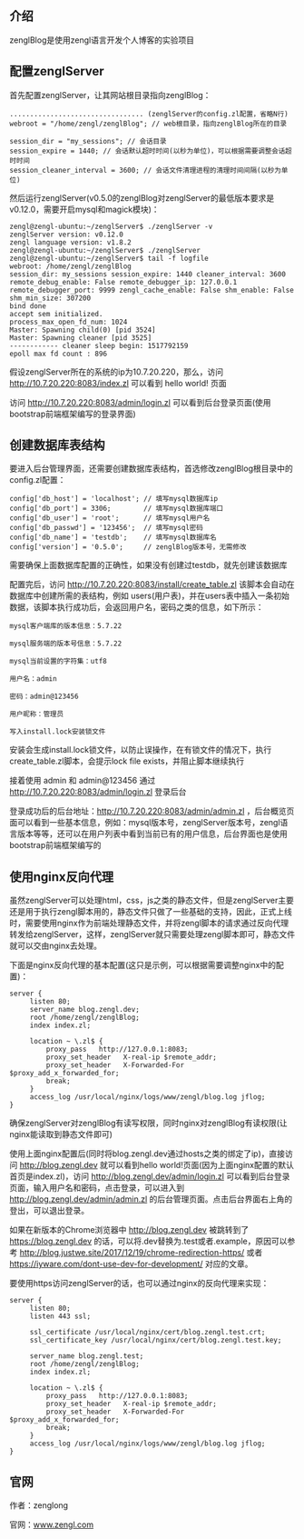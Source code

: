 ## 介绍

zenglBlog是使用zengl语言开发个人博客的实验项目

## 配置zenglServer

首先配置zenglServer，让其网站根目录指向zenglBlog：

```
................................. (zenglServer的config.zl配置，省略N行)
webroot = "/home/zengl/zenglBlog"; // web根目录，指向zenglBlog所在的目录

session_dir = "my_sessions"; // 会话目录
session_expire = 1440; // 会话默认超时时间(以秒为单位)，可以根据需要调整会话超时时间
session_cleaner_interval = 3600; // 会话文件清理进程的清理时间间隔(以秒为单位)
```

然后运行zenglServer(v0.5.0的zenglBlog对zenglServer的最低版本要求是v0.12.0，需要开启mysql和magick模块)：

```
zengl@zengl-ubuntu:~/zenglServer$ ./zenglServer -v
zenglServer version: v0.12.0
zengl language version: v1.8.2
zengl@zengl-ubuntu:~/zenglServer$ ./zenglServer
zengl@zengl-ubuntu:~/zenglServer$ tail -f logfile 
webroot: /home/zengl/zenglBlog
session_dir: my_sessions session_expire: 1440 cleaner_interval: 3600
remote_debug_enable: False remote_debugger_ip: 127.0.0.1 remote_debugger_port: 9999 zengl_cache_enable: False shm_enable: False shm_min_size: 307200
bind done
accept sem initialized.
process_max_open_fd_num: 1024 
Master: Spawning child(0) [pid 3524] 
Master: Spawning cleaner [pid 3525] 
------------ cleaner sleep begin: 1517792159
epoll max fd count : 896 
```

假设zenglServer所在的系统的ip为10.7.20.220，那么，访问 http://10.7.20.220:8083/index.zl 可以看到 hello world! 页面

访问 http://10.7.20.220:8083/admin/login.zl 可以看到后台登录页面(使用bootstrap前端框架编写的登录界面)

## 创建数据库表结构

要进入后台管理界面，还需要创建数据库表结构，首选修改zenglBlog根目录中的config.zl配置：

```
config['db_host'] = 'localhost'; // 填写mysql数据库ip
config['db_port'] = 3306;        // 填写mysql数据库端口
config['db_user'] = 'root';      // 填写mysql用户名
config['db_passwd'] = '123456';  // 填写mysql密码
config['db_name'] = 'testdb';    // 填写mysql数据库名
config['version'] = '0.5.0';     // zenglBlog版本号，无需修改
```

需要确保上面数据库配置的正确性，如果没有创建过testdb，就先创建该数据库

配置完后，访问 http://10.7.20.220:8083/install/create_table.zl 该脚本会自动在数据库中创建所需的表结构，例如 users(用户表)，并在users表中插入一条初始数据，该脚本执行成功后，会返回用户名，密码之类的信息，如下所示：

```
mysql客户端库的版本信息：5.7.22

mysql服务端的版本号信息：5.7.22

mysql当前设置的字符集：utf8

用户名：admin

密码：admin@123456

用户昵称：管理员

写入install.lock安装锁文件
```

安装会生成install.lock锁文件，以防止误操作，在有锁文件的情况下，执行create_table.zl脚本，会提示lock file exists，并阻止脚本继续执行

接着使用 admin 和 admin@123456 通过 http://10.7.20.220:8083/admin/login.zl 登录后台

登录成功后的后台地址：http://10.7.20.220:8083/admin/admin.zl ，后台概览页面可以看到一些基本信息，例如：mysql版本号，zenglServer版本号，zengl语言版本等等，还可以在用户列表中看到当前已有的用户信息，后台界面也是使用bootstrap前端框架编写的

## 使用nginx反向代理

虽然zenglServer可以处理html，css，js之类的静态文件，但是zenglServer主要还是用于执行zengl脚本用的，静态文件只做了一些基础的支持，因此，正式上线时，需要使用nginx作为前端处理静态文件，并将zengl脚本的请求通过反向代理转发给zenglServer，这样，zenglServer就只需要处理zengl脚本即可，静态文件就可以交由nginx去处理。

下面是nginx反向代理的基本配置(这只是示例，可以根据需要调整nginx中的配置)：

```
server {
     listen 80;
     server_name blog.zengl.dev;
     root /home/zengl/zenglBlog;
     index index.zl;

     location ~ \.zl$ {
         proxy_pass   http://127.0.0.1:8083;
         proxy_set_header   X-real-ip $remote_addr;
         proxy_set_header   X-Forwarded-For $proxy_add_x_forwarded_for;
         break;
     }
     access_log /usr/local/nginx/logs/www/zengl/blog.log jflog;
}
```

确保zenglServer对zenglBlog有读写权限，同时nginx对zenglBlog有读权限(让nginx能读取到静态文件即可)

使用上面nginx配置后(同时将blog.zengl.dev通过hosts之类的绑定了ip)，直接访问 http://blog.zengl.dev 就可以看到hello world!页面(因为上面nginx配置的默认首页是index.zl)，访问 http://blog.zengl.dev/admin/login.zl 可以看到后台登录页面，输入用户名和密码，点击登录，可以进入到 http://blog.zengl.dev/admin/admin.zl 的后台管理页面。点击后台界面右上角的登出，可以退出登录。

如果在新版本的Chrome浏览器中 http://blog.zengl.dev 被跳转到了 https://blog.zengl.dev 的话，可以将.dev替换为.test或者.example，原因可以参考 http://blog.justwe.site/2017/12/19/chrome-redirection-https/ 或者 https://iyware.com/dont-use-dev-for-development/ 对应的文章。

要使用https访问zenglServer的话，也可以通过nginx的反向代理来实现：

```
server {
     listen 80;
     listen 443 ssl;

     ssl_certificate /usr/local/nginx/cert/blog.zengl.test.crt;
     ssl_certificate_key /usr/local/nginx/cert/blog.zengl.test.key;

     server_name blog.zengl.test;
     root /home/zengl/zenglBlog;
     index index.zl;

     location ~ \.zl$ {
         proxy_pass   http://127.0.0.1:8083;
         proxy_set_header   X-real-ip $remote_addr;
         proxy_set_header   X-Forwarded-For $proxy_add_x_forwarded_for;
         break;
     }
     access_log /usr/local/nginx/logs/www/zengl/blog.log jflog;
}
```

## 官网

作者：zenglong

官网：www.zengl.com

